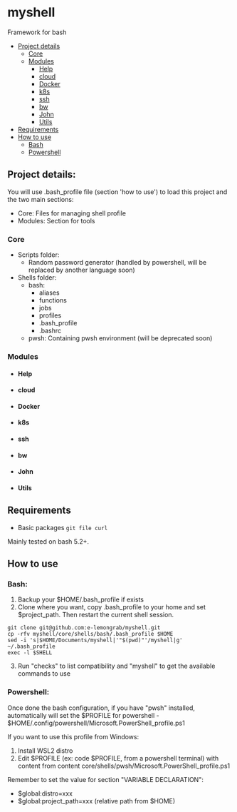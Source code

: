 # myshell

Framework for bash

- [Project details](#project-details)
  - [Core](#core)
  - [Modules](#modules)
    - [Help](#help)
    - [cloud](#cloud)
    - [Docker](#docker)
    - [k8s](#k8s)
    - [ssh](#ssh)
    - [bw](#bw)
    - [John](#john)
    - [Utils](#utils)
- [Requirements](#requirements)
- [How to use](#how-to-use)
  - [Bash](#bash)
  - [Powershell](#powershell)

## Project details:

You will use .bash_profile file (section 'how to use') to load this project and the two main sections:
- Core: Files for managing shell profile
- Modules: Section for tools

### Core

- Scripts folder:
  - Random password generator (handled by powershell, will be replaced by another language soon)
- Shells folder:
  - bash: 
    - aliases
    - functions
    - jobs
    - profiles
    - .bash_profile
    - .bashrc
  - pwsh: Containing pwsh environment (will be deprecated soon)

### Modules

- #### Help
- #### cloud
- #### Docker
- #### k8s
- #### ssh
- #### bw
- #### John
- #### Utils

## Requirements

- Basic packages ```` git file curl ````

Mainly tested on bash 5.2+.

## How to use

### Bash:

1. Backup your $HOME/.bash_profile if exists
2. Clone where you want, copy .bash_profile to your home and set $project_path. Then restart the current shell session.

````
git clone git@github.com:e-lemongrab/myshell.git
cp -rfv myshell/core/shells/bash/.bash_profile $HOME
sed -i 's|$HOME/Documents/myshell|'"$(pwd)"'/myshell|g' ~/.bash_profile
exec -l $SHELL
````

3. Run "checks" to list compatibility and "myshell" to get the available commands to use


### Powershell:

Once done the bash configuration, if you have "pwsh" installed, automatically will set the $PROFILE for powershell - $HOME/.config/powershell/Microsoft.PowerShell_profile.ps1

If you want to use this profile from Windows:

1. Install WSL2 distro
2. Edit $PROFILE (ex: code $PROFILE, from a powershell terminal) with content from content core/shells/pwsh/Microsoft.PowerShell_profile.ps1

Remember to set the value for section "VARIABLE DECLARATION":
- $global:distro=xxx
- $global:project_path=xxx (relative path from $HOME)
